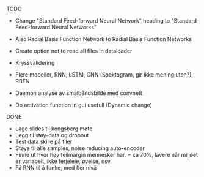 TODO


* Change "Standard Feed-forward Neural Network" heading to "Standard Feed-forward Neural Networks"
* Also Radial Basis Function Network to Radial Basis Function Networks

* Create option not to read all files in dataloader

* Kryssvalidering

* Flere modeller, RNN, LSTM, CNN (Spektogram, gir ikke mening uten?), RBFN
* Daemon analyse av smalbåndsbilde med convnett

* Do activation function in gui usefull (Dynamic change)

DONE
* Lage slides til kongsberg møte
* Legg til støy-data og dropout
* Test data skille på filer
* Støye til alle samples, noise reducing auto-encoder
* Finne ut hvor høy feilmargin mennesker har. = ca 70%, lavere når miljøet er variabelt, ikke ferjeleie, øvelse, osv
* Få RNN til å funke, med fler nivå
